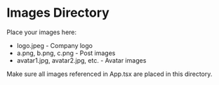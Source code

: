 # Images Directory

Place your images here:

- logo.jpeg - Company logo
- a.png, b.png, c.png - Post images
- avatar1.jpg, avatar2.jpg, etc. - Avatar images

Make sure all images referenced in App.tsx are placed in this directory.